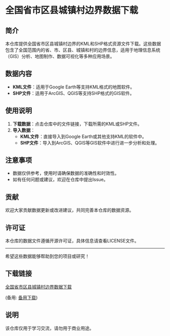 # 全国省市区县城镇村边界数据下载

## 简介
本仓库提供全国省市区县城镇村边界的KML和SHP格式资源文件下载。这些数据包含了全国范围内的省、市、区县、城镇和村的边界信息，适用于地理信息系统（GIS）分析、地图制作、数据可视化等多种应用场景。

## 数据内容
- **KML文件**：适用于Google Earth等支持KML格式的地图软件。
- **SHP文件**：适用于ArcGIS、QGIS等支持SHP格式的GIS软件。

## 使用说明
1. **下载数据**：点击仓库中的文件链接，下载所需的KML或SHP文件。
2. **导入数据**：
   - **KML文件**：直接导入到Google Earth或其他支持KML的软件中。
   - **SHP文件**：导入到ArcGIS、QGIS等GIS软件中进行进一步分析和处理。

## 注意事项
- 数据仅供参考，使用时请确保数据的准确性和时效性。
- 如有任何问题或建议，欢迎在仓库中提出Issue。

## 贡献
欢迎大家贡献数据更新或改进建议，共同完善本仓库的数据资源。

## 许可证
本仓库的数据文件遵循开源许可证，具体信息请查看LICENSE文件。

---

希望这些数据能够帮助到您的项目或研究！

## 下载链接
[全国省市区县城镇村边界数据下载](https://pan.quark.cn/s/8a4b83229780) 

(备用: [备用下载](https://pan.baidu.com/s/1le5PIEL44dsH84tBsJYMzw?pwd=1234))

## 说明

该仓库仅用于学习交流，请勿用于商业用途。
